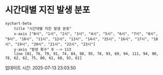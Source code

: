 # 시간대별 지진 발생 분포

```mermaid
xychart-beta
    title "시간대별 지진 발생 분포"
    x-axis ["0시", "1시", "2시", "3시", "4시", "5시", "6시", "7시", "8시", "9시", "10시", "11시", "12시", "13시", "14시", "15시", "16시", "17시", "18시", "19시", "20시", "21시", "22시", "23시"]
    y-axis "발생 횟수" 0 --> 113
    line [81, 76, 79, 91, 74, 84, 98, 95, 78, 93, 69, 94, 111, 94, 90, 78, 62, 62, 75, 80, 61, 68, 93, 61]
```

업데이트 시간: 2025-07-13 23:03:50
